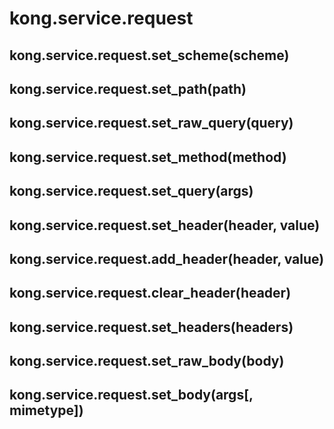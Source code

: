 # kong.service.request

## kong.service.request.set_scheme(scheme)
## kong.service.request.set_path(path)
## kong.service.request.set_raw_query(query)
## kong.service.request.set_method(method)
## kong.service.request.set_query(args)
## kong.service.request.set_header(header, value)
## kong.service.request.add_header(header, value)
## kong.service.request.clear_header(header)
## kong.service.request.set_headers(headers)
## kong.service.request.set_raw_body(body)
## kong.service.request.set_body(args[, mimetype])

